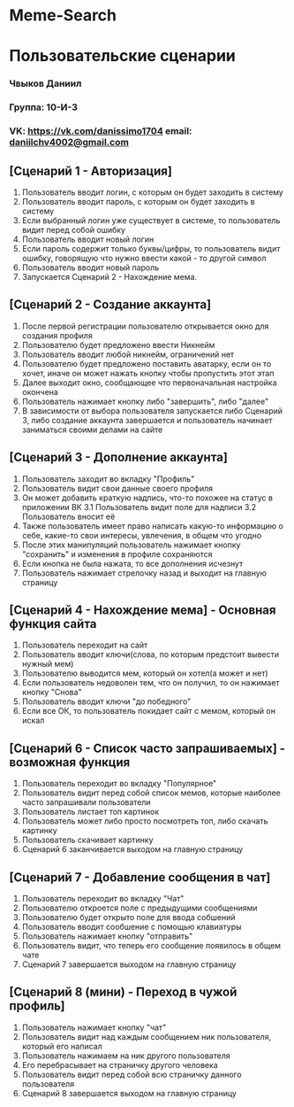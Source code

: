 # Meme-Search
# Пользовательские сценарии
### Чвыков Даниил
### Группа: 10-И-3
### VK: https://vk.com/danissimo1704 email: daniilchv4002@gmail.com

## [Сценарий 1 - Авторизация]
 1. Пользователь вводит логин, с которым он будет заходить в систему
 2. Пользователь вводит пароль, с которым он будет заходить в систему
 3. Если выбранный логин уже существует в системе, то пользователь видит перед собой ошибку
 4. Пользователь вводит новый логин
 5. Если пароль содержит только буквы/цифры, то пользователь видит ошибку, говорящую что нужно ввести какой - то другой символ
 6. Пользователь вводит новый пароль
 7. Запускается Сценарий 2 - Нахождение мема.

## [Сценарий 2 - Создание аккаунта]
 1. После первой регистрации пользователю открывается окно для создания профиля
 2. Пользователю будет предложено ввести Никнейм
 3. Пользователь вводит любой никнейм, ограничений нет
 4. Пользователю будет предложено поставить аватарку, если он то хочет, иначе он может нажать кнопку чтобы пропустить этот этап
 5. Далее выходит окно, сообщающее что первоначальная настройка окончена
 6. Пользователь нажимает кнопку либо "завершить", либо "далее"
 7. В зависимости от выбора пользователя запускается либо Сценарий 3, либо создание аккаунта завершается и пользователь начинает заниматься своими делами на сайте

## [Сценарий 3 - Дополнение аккаунта]
 1. Пользователь заходит во вкладку "Профиль" 
 2. Пользователь видит свои данные своего профиля
 3. Он может добавить краткую надпись, что-то похожее на статус в приложении ВК
    3.1 Пользователь видит поле для надписи
    3.2 Пользователь вносит её 
 4. Также пользователь имеет право написать какую-то информацию о себе, какие-то свои интересы, увлечения, в общем что угодно
 5. После этих манипуляций пользователь нажимает кнопку "сохранить" и изменения в профиле сохраняются
 6. Если кнопка не была нажата, то все дополнения исчезнут
 7. Пользователь нажимает стрелочку назад и выходит на главную страницу 

## [Сценарий 4 - Нахождение мема] - Основная функция сайта
 1. Пользователь переходит на сайт
 2. Пользователь вводит ключи(слова, по которым предстоит вывести нужный мем)
 3. Пользователю выводится мем, который он хотел(а может и нет)
 4. Если пользователь недоволен тем, что он получил, то он нажимает кнопку "Снова"
 5. Пользователь вводит ключи "до победного" 
 6. Если все ОК, то пользователь покидает сайт с мемом, который он искал

## [Сценарий 6 - Список часто запрашиваемых] - возможная функция
 1. Пользователь переходит во вкладку "Популярное"
 2. Пользователь видит перед собой список мемов, которые наиболее часто запрашивали пользователи
 3. Пользователь листает топ картинок
 4. Пользователь может либо просто посмотреть топ, либо скачать картинку
 5. Пользователь скачивает картинку
 6. Сценарий 6 заканчивается выходом на главную страницу

## [Сценарий 7 - Добавление сообщения в чат]
 1. Пользователь переходит во вкладку "Чат"
 2. Пользователю откроется поле с предыдущими сообщениями 
 3. Пользователю будет открыто поле для ввода собшений
 4. Пользователь вводит сообшение с помощью клавиатуры
 5. Пользователь нажимает кнопку "отправить"
 6. Пользователь видит, что теперь его сообщение появилось в общем чате
 7. Сценарий 7 завершается выходом на главную страницу

## [Сценарий 8 (мини) - Переход в чужой профиль]
 1. Пользователь нажимает кнопку "чат"
 2. Пользователь видит над каждым сообщением ник пользователя, который его написал
 3. Пользователь нажимаем на ник другого пользователя
 4. Его перебрасывает на страничку другого человека
 5. Пользователь видит перед собой всю страничку данного пользователя
 6. Сценарий 8 завершается выходом на главную страницу
